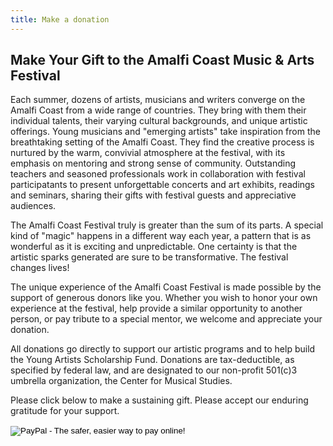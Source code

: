 ```yaml
---
title: Make a donation
---
```


<section class="standard-block" markdown="1">

## Make Your Gift to the Amalfi Coast Music & Arts Festival
Each summer, dozens of artists, musicians and writers converge on the Amalfi Coast from a wide range of countries. They bring with them their individual talents, their varying cultural backgrounds, and unique artistic offerings.  Young musicians and "emerging artists" take inspiration from the breathtaking setting of the Amalfi Coast. They find the creative process is nurtured by the warm, convivial atmosphere at the festival, with its emphasis on mentoring and strong sense of community.  Outstanding teachers and seasoned professionals work in collaboration with festival participatants to present unforgettable concerts and art exhibits, readings and seminars, sharing their gifts with festival guests and appreciative audiences. 
 
The Amalfi Coast Festival truly is greater than the sum of its parts. A special kind of "magic" happens in a different way each year, a pattern that is as wonderful as it is exciting and unpredictable.  One certainty is that the artistic sparks generated are sure to be transformative. The festival changes lives!
 
The unique experience of the Amalfi Coast Festival is made possible by the support of generous donors like you.  Whether you wish to honor your own experience at the festival, help provide a similar opportunity to another person, or pay tribute to a special mentor,  we welcome and appreciate your donation. 
 
All donations go directly to support our artistic programs and to help build the Young Artists Scholarship Fund. Donations are tax-deductible, as specified by federal law, and are designated to our non-profit 501(c)3 umbrella organization, the Center for Musical Studies.
 
Please click below to make a sustaining gift. Please accept our enduring gratitude for your support.

<form action="https://www.paypal.com/cgi-bin/webscr" method="post" target="_top">

<input type="hidden" name="cmd" value="_s-xclick">

<input type="hidden" name="hosted_button_id" value="XS5GMK723S7FC">

<input type="image" src="https://www.paypalobjects.com/en_US/i/btn/btn_donate_LG.gif" border="0" name="submit" alt="PayPal - The safer, easier way to pay online!">

<img alt="" border="0" src="https://www.paypalobjects.com/en_US/i/scr/pixel.gif" width="1" height="1">

</form>

</section>